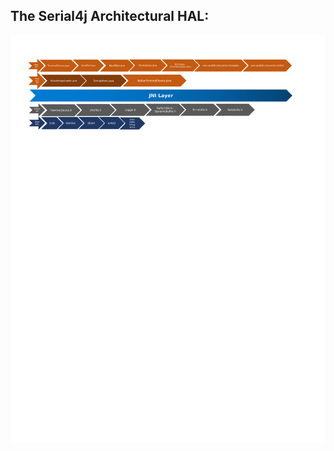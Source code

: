 ## The Serial4j Architectural HAL:

![](https://github.com/Software-Hardware-Codesign/AVR-Sandbox/blob/hello-jni-com/HelloSerial4j/HAL%20(Hardware%20abstraction%20layer)%20Architecture/output.svg)
